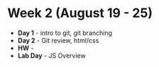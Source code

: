 # Week 2 (August 19 - 25)
* **Day 1** - intro to git, git branching
* **Day 2** - Git review, html/css
* **HW** -
* **Lab Day** - JS Overview